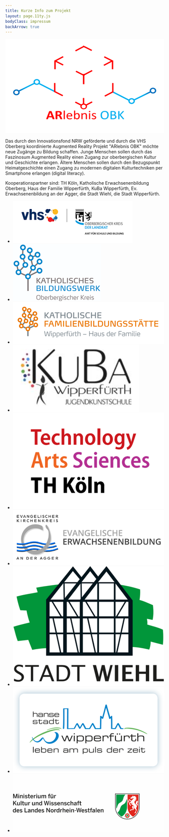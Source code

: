 ```yaml
---
title: Kurze Info zum Projekt
layout: page.11ty.js
bodyClass: impressum
backArrow: true
---
```


![alt-text](/assets/images/ARlebnisOBK-icon.png "Hover text")

Das durch den Innovationsfond NRW geförderte und durch die VHS Oberberg koordinierte Augmented Reality Projekt "ARlebnis OBK" möchte neue Zugänge zu Bildung schaffen. Junge Menschen sollen durch das Faszinosum Augmented Reality einen Zugang zur oberbergischen Kultur und Geschichte erlangen. Ältere Menschen sollen durch den Bezugspunkt Heimatgeschichte einen Zugang zu modernen digitalen Kulturtechniken per Smartphone erlangen (digital literacy).

Kooperationspartner sind: TH Köln, Katholische Erwachsenenbildung Oberberg, Haus der Familie Wipperfürth, KuBa Wipperfürth, Ev. Erwachsenenbildung an der Agger, die Stadt Wiehl, die Stadt Wipperfürth.

<ul class="list-of-partners">
  <li><a href="https://www.vhs-oberberg.de"><img src="/assets/images/logos-partner/VHS-Oberberg.png" alt="Logo VHS Oberberg"></a></li>
  <li><a href="https://bildung.erzbistum-koeln.de/bw-oberbergischer-kreis/index.html"><img src="/assets/images/logos-partner/Katholische-Erwachsenenbildung-Oberberg.png" alt="Logo Katholische Erwachsenenbildung Oberberg"></a></li>
  <li><a href="https://bildung.erzbistum-koeln.de/fbs-wipperfuerth/index.html"><img src="/assets/images/logos-partner/Haus-der-Familie-Wipperfuerth.png" alt="Logo Haus der Familie Wipperfürth"></a></li>
  <li><a href="https://kunstbahnhof-wipperfuerth.de/"><img src="/assets/images/logos-partner/Kuba-Wipperfuerth.png" alt="Logo KuBa Wipperfürth"></a></li>
  <li><a href="https://www.th-koeln.de/informatik-und-ingenieurwissenschaften/advanced-media-institute_69153.php"><img src="/assets/images/logos-partner/TH-Koeln.png" alt="Logo TH Köln"></a></li>
  <li><a href="https://www.ev-erwachsenenbildung-oberberg.de/"><img src="/assets/images/logos-partner/Evangelische-Erwachsenenbildung-Agger.png" alt="Logo Ev. Erwachsenenbildung an der Agger"></a></li>
  <li><a href="https://www.wiehl.de"><img src="/assets/images/logos-partner/Logo-Wiehl.jpg" alt="Logo Stadt Wiehl"></a></li>
  <li><a href="https://www.wipperfuerth.de/index.html"><img src="/assets/images/logos-partner/logo-hansestadt-wipperfuerth.png" alt="Logo Stadt Wipperfürth"></a></li>
  <li><a href="https://www.mkw.nrw/weiterbildung-und-politische-bildung/allgemeine-weiterbildung/innovationsfonds"><img src="/assets/images/logos-partner/Gefoerdert-durch-BMKW-NRW.png" alt="Logo Innovationsfond NRW"></a></li>
</ul>